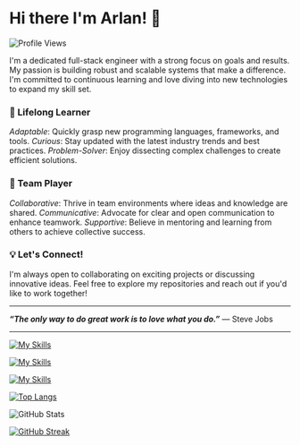 # Hi there  I'm Arlan! 👋

<!--
**arlan85/arlan85** is a ✨ _special_ ✨ repository because its `README.md` (this file) appears on your GitHub profile.

Here are some ideas to get you started:

- 🔭 I’m currently working on ...
- 🌱 I’m currently learning ...
- 👯 I’m looking to collaborate on ...
- 🤔 I’m looking for help with ...
- 💬 Ask me about ...
- 📫 How to reach me: ...
- 😄 Pronouns: ...
- ⚡ Fun fact: ...
-->
 
![Profile Views](https://komarev.com/ghpvc/?username=arlan85)

I'm a dedicated full-stack engineer with a strong focus on goals and results. My passion is building robust and scalable systems that make a difference. I'm committed to continuous learning and love diving into new technologies to expand my skill set.

### 🌱 Lifelong Learner
*Adaptable*: Quickly grasp new programming languages, frameworks, and tools.
*Curious*: Stay updated with the latest industry trends and best practices.
*Problem-Solver*: Enjoy dissecting complex challenges to create efficient solutions.

### 🤝 Team Player
*Collaborative*: Thrive in team environments where ideas and knowledge are shared.
*Communicative*: Advocate for clear and open communication to enhance teamwork.
*Supportive*: Believe in mentoring and learning from others to achieve collective success.

### 💡 Let's Connect!

I'm always open to collaborating on exciting projects or discussing innovative ideas. Feel free to explore my repositories and reach out if you'd like to work together!


---

***“The only way to do great work is to love what you do.”*** — Steve Jobs

---

[![My Skills](https://skillicons.dev/icons?i=html,css,javascript,ts,cs,react,nodejs,express,nestjs,git,vscode,visualstudio,vite)](https://skillicons.dev)

[![My Skills](https://skillicons.dev/icons?i=mongodb,firebase,mysql,postgres,redis)](sddsd)

[![My Skills](https://skillicons.dev/icons?i=gcp,aws)](asas)

<!-- STATS -->

[![Top Langs](https://github-readme-stats.vercel.app/api/top-langs/?username=arlan85&theme=transparent&hide_border=true)](https://github.com/arlan85/github-readme-stats)

![GitHub Stats](https://github-readme-stats.vercel.app/api?username=arlan85&include_all_commits=true&show_icons=true&show=reviews,discussions_started,discussions_answered,prs_merged&hide=issues&theme=transparent&hide_border=true&rank_icon=github)

[![GitHub Streak](https://github-readme-streak-stats.herokuapp.com?user=arlan85&theme=transparent&hide_border=true)](https://git.io/streak-stats)
